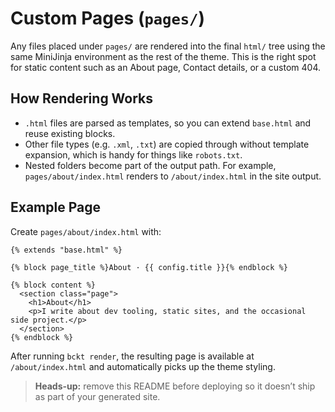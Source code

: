 # Custom Pages (`pages/`)

Any files placed under `pages/` are rendered into the final `html/` tree using
the same MiniJinja environment as the rest of the theme. This is the right spot
for static content such as an About page, Contact details, or a custom 404.

## How Rendering Works
- `.html` files are parsed as templates, so you can extend `base.html` and reuse
  existing blocks.
- Other file types (e.g. `.xml`, `.txt`) are copied through without template
  expansion, which is handy for things like `robots.txt`.
- Nested folders become part of the output path. For example, `pages/about/index.html`
  renders to `/about/index.html` in the site output.

## Example Page
Create `pages/about/index.html` with:
```jinja
{% extends "base.html" %}

{% block page_title %}About · {{ config.title }}{% endblock %}

{% block content %}
  <section class="page">
    <h1>About</h1>
    <p>I write about dev tooling, static sites, and the occasional side project.</p>
  </section>
{% endblock %}
```

After running `bckt render`, the resulting page is available at
`/about/index.html` and automatically picks up the theme styling.

> **Heads-up:** remove this README before deploying so it doesn’t ship as part
> of your generated site.
